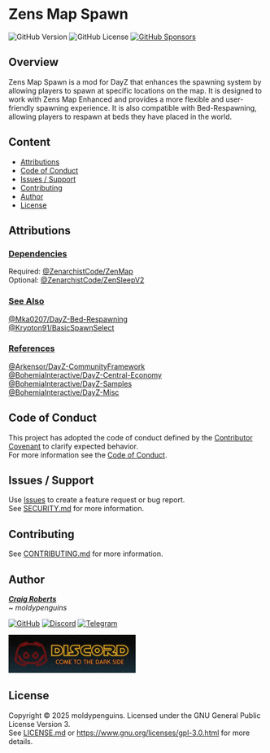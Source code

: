 # Zens Map Spawn

![GitHub Version](https://img.shields.io/github/v/tag/moldypenguins/ZenMapSpawn?include_prereleases&sort=semver&style=for-the-badge&logo=github&label=version)
![GitHub License](https://img.shields.io/github/license/moldypenguins/ZenMapSpawn?style=for-the-badge&logo=github)
[![GitHub Sponsors][sponsors-src]][sponsors-href]

## Overview
Zens Map Spawn is a mod for DayZ that enhances the spawning system by allowing players to spawn at specific locations on the map. 
It is designed to work with Zens Map Enhanced and provides a more flexible and user-friendly spawning experience. 
It is also compatible with Bed-Respawning, allowing players to respawn at beds they have placed in the world.

## Content
- [Attributions](#attributions)
- [Code of Conduct](#code-of-conduct)
- [Issues / Support](#issues-/-support)
- [Contributing](#contributing)
- [Author](#author)
- [License](#license)


## Attributions

### <ins>Dependencies</ins>
Required: [@ZenarchistCode/ZenMap](https://github.com/ZenarchistCode/ZenMap)  
Optional: [@ZenarchistCode/ZenSleepV2](https://github.com/ZenarchistCode/ZenSleepV2)

### <ins>See Also</ins>
[@Mka0207/DayZ-Bed-Respawning](https://github.com/Mka0207/DayZ-Bed-Respawning)  
[@Krypton91/BasicSpawnSelect](https://github.com/Krypton91/BasicSpawnSelect)  

### <ins>References</ins>
[@Arkensor/DayZ-CommunityFramework](https://github.com/Arkensor/DayZ-CommunityFramework)  
[@BohemiaInteractive/DayZ-Central-Economy](https://github.com/BohemiaInteractive/DayZ-Central-Economy)  
[@BohemiaInteractive/DayZ-Samples](https://github.com/BohemiaInteractive/DayZ-Samples)  
[@BohemiaInteractive/DayZ-Misc](https://github.com/BohemiaInteractive/DayZ-Misc)  

## Code of Conduct
This project has adopted the code of conduct defined by the [Contributor Covenant](http://contributor-covenant.org/) to clarify expected behavior.  
For more information see the [Code of Conduct](CODE_OF_CONDUCT.md).

## Issues / Support
Use [Issues](https://github.com/moldypenguins/ZenMapSpawn/issues) to create a feature request or bug report.  
See [SECURITY.md](SECURITY.md) for more information.  

## Contributing
See [CONTRIBUTING.md](CONTRIBUTING.md) for more information.  

## Author
<ins>_**Craig Roberts**_</ins>  
 ~ _moldypenguins_

[![GitHub][moldypenguins-github]](https://github.com/moldypenguins)
[![Discord][moldypenguins-discord]](https://discordapp.com/users/346771877211144194)
[![Telegram][moldypenguins-telegram]](https://t.me/moldypenguins)

[![Join Discord][discord-img]](https://discord.gg/WrDPtDh)

## License
Copyright © 2025 moldypenguins. Licensed under the GNU General Public License Version 3.  
See [LICENSE.md](LICENSE.md) or https://www.gnu.org/licenses/gpl-3.0.html for more details.


<!-- Media -->
[github-href]: https://github.com/moldypenguins/ZenMapSpawn
[discord-img]: https://github.com/moldypenguins/ZenMapSpawn/blob/main/.github/discord.png
[sponsors-href]: https://github.com/sponsors/moldypenguins
[sponsors-src]: https://img.shields.io/badge/sponsor-30363D?style=for-the-badge&logo=GitHub-Sponsors&logoColor=EA4AAA

[moldypenguins-github]: https://img.shields.io/badge/moldypenguins-6e5494?labelColor=555555&logo=github&style=for-the-badge
[moldypenguins-discord]: https://img.shields.io/badge/@moldypenguins-5865F2?labelColor=555555&logo=discord&style=for-the-badge
[moldypenguins-telegram]: https://img.shields.io/badge/@moldypenguins-27A7E7?labelColor=555555&logo=telegram&style=for-the-badge



